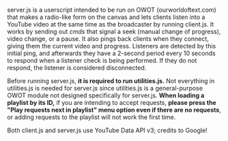 server.js is a userscript intended to be run on OWOT (ourworldoftext.com) that makes a radio-like form on the canvas and lets clients listen into a YouTube video at the same time as the broadcaster by running client.js.
It works by sending out *cmds* that signal a seek (manual change of progress), video change, or a pause. It also pings back clients when they connect, giving them the current video and progress.
Listeners are detected by this initial ping, and afterwards they have a 2-second period every 10 seconds to respond when a listener check is being performed. If they do not respond, the listener is considered disconnected.

Before running server.js, **it is required to run utilities.js.** Not everything in utilities.js is needed for server.js since utilities.js is a general-purpose OWOT module not designed specifically for server.js.
**When loading a playlist by its ID,** if you are intending to accept requests, **please press the "Play requests next in playlist" menu option even if there are no requests**, or adding requests to the playlist will not work the first time.

Both client.js and server.js use YouTube Data API v3; credits to Google!
